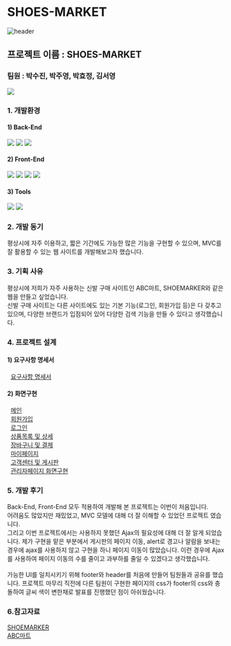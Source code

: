# SHOES-MARKET
![header](https://capsule-render.vercel.app/api?type=waving&color=gradient&customColorList=0,2,2,5,30&height=300&section=header&text=SHOES%20MARKET&fontSize=90&animation=fadeIn&fontAlignY=38&desc=sujin's%20portfolio)

<h2>프로젝트 이름 : SHOES-MARKET</h2>
<h3>팀원 : 박수진, 박주영, 박효정, 김서영</h3>
<!-- 방문자수 --!>
<p>
<a href="https://hits.seeyoufarm.com"><img src="https://hits.seeyoufarm.com/api/count/incr/badge.svg?url=https%3A%2F%2Fgithub.com%2Fqkrtn0928@naver.com%2Fhit-counter&count_bg=%2379C83D&title_bg=%23555555&icon=&icon_color=%23E7E7E7&title=hits&edge_flat=false"/></a>
</p>
<div> 
<h3>1. 개발환경</h3>
<p>
<h4>1) Back-End</h4>
<img src="https://img.shields.io/badge/java-%23ED8B00.svg?style=for-the-badge&logo=openjdk&logoColor=white">
<img src="https://img.shields.io/badge/Oracle-F80000?style=for-the-badge&logo=oracle&logoColor=white">
<img src="https://img.shields.io/badge/apache%20tomcat-%23F8DC75.svg?style=for-the-badge&logo=apache-tomcat&logoColor=black">
</p>
<p>
<h4>2) Front-End</h4>
<img src="https://img.shields.io/badge/css3-%231572B6.svg?style=for-the-badge&logo=css3&logoColor=white">
<img src="https://img.shields.io/badge/html5-%23E34F26.svg?style=for-the-badge&logo=html5&logoColor=white">
<img src="https://img.shields.io/badge/javascript-%23323330.svg?style=for-the-badge&logo=javascript&logoColor=%23F7DF1E">
<img src="https://img.shields.io/badge/bootstrap-%238511FA.svg?style=for-the-badge&logo=bootstrap&logoColor=white">
</p>
<p>
<h4>3) Tools</h4>
<img src="https://img.shields.io/badge/Eclipse-FE7A16.svg?style=for-the-badge&logo=Eclipse&logoColor=white">
<img src="https://img.shields.io/badge/Windows-0078D6?style=for-the-badge&logo=windows&logoColor=white">
</p>
</div>
<div>
<h3>2. 개발 동기</h3>
<p>평상시에 자주 이용하고, 짧은 기간에도 가능한 많은 기능을 구현할 수 있으며, MVC를 잘 활용할 수 있는 웹 사이트를 개발해보고자 했습니다.</p>
<h3>3. 기획 사유</h3>
<p>
평상시에 저희가 자주 사용하는 신발 구매 사이트인 ABC마트, SHOEMARKER와 같은 웹을 만들고 싶었습니다.<br>
신발 구매 사이트는 다른 사이트에도 있는 기본 기능(로그인, 회원가입 등)은 다 갖추고 있으며, 다양한 브랜드가 입점되어 있어 다양한 검색 기능을 만들 수 있다고 생각했습니다.<br>
</p>

<div>
<h3>4. 프로젝트 설계</h3>
  <h4>1) 요구사항 명세서</h4>
  &nbsp&nbsp<a href="https://pricey-fear-6c4.notion.site/610d7fd51c624a00b831b3f22e26c939?v=144a992173424e0db42a9d018964a75d">요구사항 명세서</a>
  <h4>2) 화면구현</h4>
  &nbsp&nbsp<a href="https://share.balsamiq.com/c/3p2Z1s6ePVpknwkYtB9Qq4.png">메인</a><br>
  &nbsp&nbsp<a href="https://share.balsamiq.com/c/4PmazuHffRBnPg8jsjHx1h.png">회원가입</a><br>
  &nbsp&nbsp<a href="https://share.balsamiq.com/c/viK4sR9oy8Xdo4L24DQKWG.png">로그인</a><br>
  &nbsp&nbsp<a href="https://share.balsamiq.com/c/gkmSeif993LZYTkPrFqNSr.png">상품목록 및 상세</a><br>
  &nbsp&nbsp<a href="https://share.balsamiq.com/c/krUJB3KZMt9efQGbXuAtuZ.png">장바구니 및 결제</a><br>
  &nbsp&nbsp<a href="https://share.balsamiq.com/c/vB9Ku8AbA2cptHSioPZdNY.png">마이페이지</a><br>
  &nbsp&nbsp<a href="https://share.balsamiq.com/c/r44SBrLUh9cvN9CGexULCX.png">고객센터 및 게시판</a><br>
  &nbsp&nbsp<a href="https://share.balsamiq.com/c/mwSvBNNghazwSA2T1FV1gs.png">관리자페이지 화면구현</a><br>
</div>

<h3>5. 개발 후기</h3>
<p>
Back-End, Front-End 모두 적용하여 개발해 본 프로젝트는 이번이 처음입니다.<br>
어려움도 많았지만 재밌었고, MVC 모델에 대해 더 잘 이해할 수 있었던 프로젝트 였습니다.<br>
그리고 이번 프로젝트에서는 사용하지 못했던 Ajax의 필요성에 대해 더 잘 알게 되었습니다.
제가 구현을 맡은 부분에서 게시판의 페이지 이동, alert로 경고나 알람을 보내는 경우에 ajax를 사용하지 않고 구현을 하니 페이지 이동이 많았습니다.
이런 경우에 Ajax를 사용하여 페이지 이동의 수를 줄이고 과부하를 줄일 수 있겠다고 생각했습니다.<br>
<br>
가능한 UI를 일치시키기 위해 footer와 header를 처음에 만들어 팀원들과 공유를 했습니다. 프로젝트 마무리 직전에 다른 팀원이 구현한 페이지의
css가 footer의 css와 충돌하여 글씨 색이 변한채로 발표를 진행했던 점이 아쉬웠습니다.
<div>
<h3>6.참고자료</h3>
<a href="https://www.shoemarker.co.kr">SHOEMARKER</a><br>
<a href="https://grandstage.a-rt.com">ABC마트</a><br>
</div>
</div>
